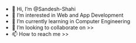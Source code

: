 - 👋 Hi, I’m @Sandesh-Shahi
- 👀 I’m interested in Web and App Development
- 🌱 I’m currently learning  in Computer Engineering
- 💞️ I’m looking to collaborate on >>
- 📫 How to reach me >>

<!---
Sandesh-shahi is a ✨ special ✨ repository because its `README.md` (this file) appears on your GitHub profile.
You can click the Preview link to take a look at your changes.
--->
